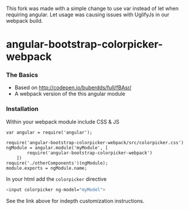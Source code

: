 This fork was made with a simple change to use var instead of let when requiring angular. Let usage was causing issues with UglifyJs in our webpack build.

# angular-bootstrap-colorpicker-webpack


### The Basics
  - Based on http://codepen.io/buberdds/full/fBAsr/
  - A webpack version of the this angular module

### Installation
Within your webpack module include CSS & JS
```
var angular = require('angular');

require('angular-bootstrap-colorpicker-webpack/src/colorpicker.css')
ngModule = angular.module('myModule', [
        require('angular-bootstrap-colorpicker-webpack')
    ])
require('./otherComponents')(ngModule);
module.exports = ngModule.name;
```

In your html add the `colorpicker` directive

```sh
<input colorpicker ng-model="myModel">
```

See the link above for indepth customization instructions.
